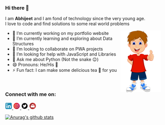 ### Hi there 👋
I am __Abhijeet__ and I am fond of technology since the very young age. <br>
I love to code and find solutions to some real world problems

- 🔭 I’m currently working on my portfolio website               <img src="cartoon.png" align="right" height = 200/>
- 🌱 I’m currently learning and exploring about Data Structures
- 👯 I’m looking to collaborate on PWA projects
- 🤔 I’m looking for help with JavaScript and Libraries
- 💬 Ask me about Python (Not the snake :wink:)
- 😄 Pronouns: He/His :boy:
- ⚡ Fun fact: I can make some delicious tea :tea: for you

<br>

### Connect with me on: <br>

<a href="http://linkedin.com/in/abhijeet-dhanwate" > <img src="linkedin.jpeg" height= 22px /> </a>
<a href="http://instagram.com/they_call_me_abhii" > <img src="instagram.jpeg" height= 22px /> </a>
<a href="http://twitter.com/coderAbhii" > <img src="twitter.png" height= 22px /> </a>
<a href="mailto:iamdhanwate@gmail.com" > <img src="gmail.png" height = 22px /> </a>
<br>

[![Anurag's github stats](https://github-readme-stats.vercel.app/api?username=coderAbhii)](https://github.com/anuraghazra/github-readme-stats)
